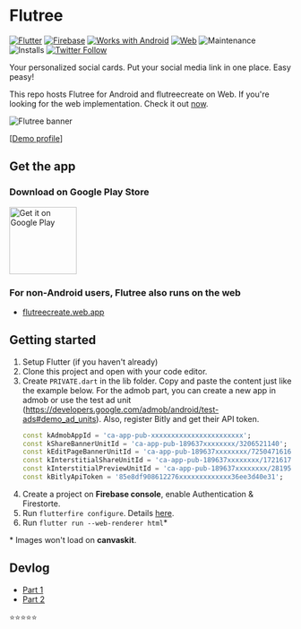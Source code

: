# Flutree

[![Flutter](https://img.shields.io/badge/Flutter-%2302569B.svg?style=flat-square&logo=Flutter&logoColor=white)](https://flutter.dev/)
[![Firebase](https://img.shields.io/badge/Firebase-FFA000?style=flat-square&logo=Firebase&logoColor=white)](https://firebase.google.com/)
[![Works with Android](https://img.shields.io/badge/Works_with-Android-green?style=flat-square)](https://play.google.com/store/apps/details?id=com.iqmal.linktreeflutter&utm_source=Github&pcampaignid=pcampaignidMKT-Other-global-all-co-prtnr-py-PartBadge-Mar2515-1)
[![Web](https://img.shields.io/badge/Available_on-Web-blue?style=flat-square)](https://flutreecreate.web.app/#/)
![Maintenance](https://img.shields.io/maintenance/yes/2022?style=flat-square)
![Installs](https://img.shields.io/badge/installs-54k+-orange)
[![Twitter Follow](https://img.shields.io/twitter/follow/iqfareez?label=Follow&style=social)](https://twitter.com/iqfareez)

Your personalized social cards. Put your social media link in one place. Easy peasy!

This repo hosts Flutree for Android and flutreecreate on Web. If you're looking for the web implementation. Check it out [now](https://github.com/iqfareez/flutree/tree/web).

![Flutree banner](https://imgur.com/qvr10Xn.png)

[[Demo profile](https://flutree.web.app/NWfLo)]

## Get the app

### Download on Google Play Store

<a href='https://play.google.com/store/apps/details?id=com.iqmal.linktreeflutter&utm_source=Github&pcampaignid=pcampaignidMKT-Other-global-all-co-prtnr-py-PartBadge-Mar2515-1'><img alt='Get it on Google Play' src='https://play.google.com/intl/en_us/badges/static/images/badges/en_badge_web_generic.png' height=120/></a>

### For non-Android users, Flutree also runs on the web

- [flutreecreate.web.app](https://flutreecreate.web.app)

## Getting started

1. Setup Flutter (if you haven't already)
1. Clone this project and open with your code editor.
1. Create `PRIVATE.dart` in the lib folder. Copy and paste the content just like the example below. For the admob part, you can create a new app in admob or use the test ad unit (https://developers.google.com/admob/android/test-ads#demo_ad_units). Also, register Bitly and get their API token.
   ```dart
   const kAdmobAppId = 'ca-app-pub-xxxxxxxxxxxxxxxxxxxxxxx';
   const kShareBannerUnitId = 'ca-app-pub-189637xxxxxxxx/3206521140';
   const kEditPageBannerUnitId = 'ca-app-pub-189637xxxxxxxx/7250471616';
   const kInterstitialShareUnitId = 'ca-app-pub-189637xxxxxxxx/1721617881';
   const kInterstitialPreviewUnitId = 'ca-app-pub-189637xxxxxxxx/2819569063';
   const kBitlyApiToken = '85e8df908612276xxxxxxxxxxxxx36ee3d40e31';
   ```
1. Create a project on **Firebase console**, enable Authentication & Firestorte.
1. Run `flutterfire configure`. Details [here](https://firebase.google.com/docs/flutter/setup?platform=android).
1. Run `flutter run --web-renderer html`\*

\* Images won't load on **canvaskit**.

## Devlog

- [Part 1](https://www.instagram.com/s/aGlnaGxpZ2h0OjE4MTUzMDA3Njg0MTgyODA3)
- [Part 2](https://www.instagram.com/s/aGlnaGxpZ2h0OjE3ODg1MzE2ODMzMjE5MDg5)

:star::star::star::star::star:
